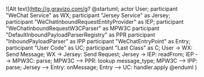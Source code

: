 
![Alt text](http://g.gravizo.com/g?
@startuml;
actor User;
participant "WeChat Service" as WX;
participant "Jersey Service" as Jersey;
participant "WeChatInboundRequestEntityProvider" as IEP;
participant "WeChatInboundRequestW3CParser" as MPW3C
participant "DefaultInboundPayloadParserRegistry" as PPR
participant "InboundPayloadParser" as IPP
participant "WeChatEntryPoint" as Entry;
participant "User Code" as UC;
participant "Last Class" as C;
User -> WX: Send Message;
WX -> Jersey: Send Request;
Jersey -> IEP: readFrom;
IEP --> MPW3C: parse;
MPW3C --> PPR: lookup message_type;
MPW3C --> IPP: parse;
Jersey --> Entry: onMessage;
Entry --> UC: handler.apply
@enduml
)
